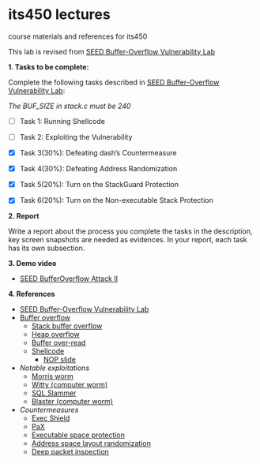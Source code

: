 # its450 lectures

course materials and references for its450

This lab is revised from [SEED Buffer-Overflow Vulnerability Lab](https://seedsecuritylabs.org/Labs_16.04/Software/Buffer_Overflow/)

**1. Tasks to be complete:**

Complete the following tasks described in [SEED Buffer-Overflow Vulnerability Lab](../lab06/refs/BufferOverflow.pdf):

*The BUF_SIZE in stack.c must be 240*

- [ ] Task 1: Running Shellcode
- [ ] Task 2: Exploiting the Vulnerability
- [x] Task 3(30%): Defeating dash’s Countermeasure
- [x] Task 4(30%): Defeating Address Randomization
- [x] Task 5(20%): Turn on the StackGuard Protection
- [x] Task 6(20%): Turn on the Non-executable Stack Protection


**2. Report**

Write a report about the process you complete the tasks in the description, key screen snapshots are needed as evidences. In your report, each task has its own subsection.


**3. Demo video**
* [SEED BufferOverflow Attack II](https://youtu.be/Pnyd9HuzhQg)

**4. References**
* [SEED Buffer-Overflow Vulnerability Lab](https://seedsecuritylabs.org/Labs_16.04/Software/Buffer_Overflow/)
* [Buffer overflow](https://en.wikipedia.org/wiki/Buffer_overflow)
  * [Stack buffer overflow](https://en.wikipedia.org/wiki/Stack_buffer_overflow)
  * [Heap overflow](https://en.wikipedia.org/wiki/Heap_overflow)
  * [Buffer over-read](https://en.wikipedia.org/wiki/Buffer_over-read)
  * [Shellcode](https://en.wikipedia.org/wiki/Shellcode)
    * [NOP slide](https://en.wikipedia.org/wiki/NOP_slide)
* _Notable exploitations_
  * [Morris worm](https://en.wikipedia.org/wiki/Morris_worm)
  * [Witty (computer worm)](https://en.wikipedia.org/wiki/Witty_(computer_worm))
  * [SQL Slammer](https://en.wikipedia.org/wiki/SQL_Slammer)
  * [Blaster (computer worm)](https://en.wikipedia.org/wiki/Blaster_(computer_worm))
* _Countermeasures_
  * [Exec Shield](https://en.wikipedia.org/wiki/Exec_Shield)
  * [PaX](https://en.wikipedia.org/wiki/PaX)
  * [Executable space protection](https://en.wikipedia.org/wiki/Executable_space_protection)
  * [Address space layout randomization](https://en.wikipedia.org/wiki/Address_space_layout_randomization)
  * [Deep packet inspection](https://en.wikipedia.org/wiki/Deep_packet_inspection)
